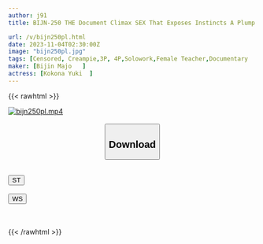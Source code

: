```yaml
---
author: j91
title: BIJN-250 THE Document Climax SEX That Exposes Instincts A Plump Teacher Trainee Is Ready To Be Impregnated By An Unstoppable Climax And Has An Orgy And Creampie Sex! ! Yuki Kokona

url: /v/bijn250pl.html
date: 2023-11-04T02:30:00Z
image: "bijn250pl.jpg"
tags: [Censored, Creampie,3P, 4P,Solowork,Female Teacher,Documentary	]
maker: [Bijin Majo   ]
actress: [Kokona Yuki  ]
---
```



{{< rawhtml >}}

<div class="video" data-videoid="mk1J249y1VCbwX7">
    <a href="javascript:;">
        <img src="https://my.j91.asia/v/bijn250pl.jpg" width="WIDTH" height="HEIGHT" alt="bijn250pl.mp4" loading="lazy">
    </a>
</div>

<script type="text/javascript" src="https://j91.asia/asset/on-demand-st.js"></script>

<br>
  <link rel="stylesheet" href="https://j91.asia/asset/bs5.css">
  
  <center>
  <button class="btn btn-primary" type="button" data-bs-toggle="collapse" data-bs-target=".multi-collapse" aria-expanded="false" aria-controls="multiCollapseExample1 multiCollapseExample2"><h2>Download</h2></button></center>
</p>
<div class="row">
  <div class="col">
    <div class="collapse multi-collapse" id="multiCollapseExample1">
      <div class="card card-body">
	      	      <br>
<div class="buttons">  
<a href="https://streamtape.to/v/mk1J249y1VCbwX7"><button class="btn-hover color-3"><i class="fa fa-download"></i> ST</button></a></div>
    </div>
  </div>
</div>
  <div class="col">
    <div class="collapse multi-collapse" id="multiCollapseExample2">
      <div class="card card-body">
	      <br>
<div class="buttons">
    <a href="https://wolfstream.tv/oj7ufkb51c21"><button class="btn-hover color-9"><i class="fa fa-download"></i> WS</button></a></div>
<br><br>
      </div>
    </div>
  </div>
</div>

{{< /rawhtml >}}
